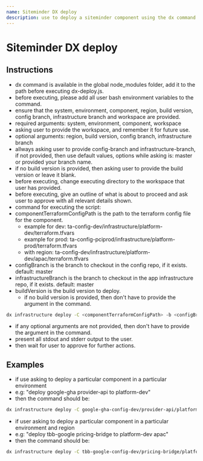 ```yaml
---
name: Siteminder DX deploy
description: use to deploy a siteminder component using the dx command
---
```


# Siteminder DX deploy

## Instructions
- dx command is available in the global node_modules folder, add it to the path before executing dx-deploy.js.
- before executing, please add all user bash environment variables to the command.
- ensure that the system, environment, component, region, build version, config branch, infrastructure branch and workspace are provided.
- required arguments: system, environment, component, workspace
- asking user to provide the workspace, and remember it for future use.
- optional arguments: region, build version, config branch, infrastructure branch
- allways asking user to provide config-branch and infrastructure-branch, if not provided, then use default values, options while asking is: master or provided your branch name.
- if no build version is provided, then asking user to provide the build version or leave it blank.
- before executing, change executing directory to the workspace that user has provided.
- before executing, give an outline of what is about to proceed and ask user to approve with all relevant details shown.
- command for executing the script:
- componentTerraformConfigPath is the path to the terraform config file for the component.
  - example for dev: ta-config-dev/infrastructure/platform-dev/terraform.tfvars
  - example for prod: ta-config-pciprod/infrastructure/platform-prod/terraform.tfvars
  - with region: ta-config-dev/infrastructure/platform-dev/apac/terraform.tfvars
- configBranch is the branch to checkout in the config repo, if it exists. default: master
- infrastructureBranch is the branch to checkout in the app infrastructure repo, if it exists. default: master
- buildVersion is the build version to deploy.
  - if no build version is provided, then don't have to provide the argument in the command.
```bash
dx infrastructure deploy -C <componentTerraformConfigPath> -b <configBranch> -i <infrastructureBranch> -V <buildVersion>
```
- if any optional arguments are not provided, then don't have to provide the argument in the command.
- present all stdout and stderr output to the user.
- then wait for user to approve for further actions.

## Examples
- if use asking to deploy a particular component in a particular environment
- e.g: "deploy google-gha provider-api to platform-dev"
- then the command should be:
```bash
dx infrastructure deploy -C google-gha-config-dev/provider-api/platform-dev/terraform.tfvars -b master -i master
```

- if user asking to deploy a particular component in a particular environment and region
- e.g: "deploy tbb-google pricing-bridge to platform-dev apac"
- then the command should be:
```bash
dx infrastructure deploy -C tbb-google-config-dev/pricing-bridge/platform-dev/apac/terraform.tfvars -b master -i master
```